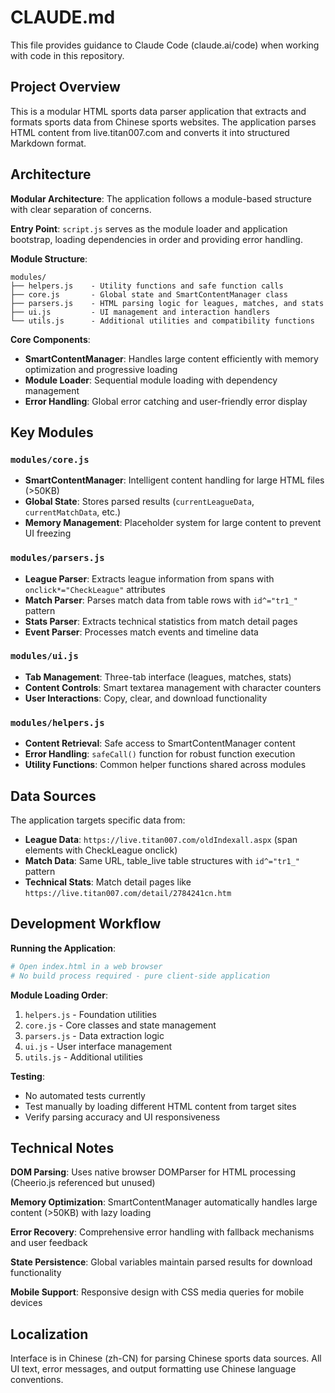 # CLAUDE.md

This file provides guidance to Claude Code (claude.ai/code) when working with code in this repository.

## Project Overview

This is a modular HTML sports data parser application that extracts and formats sports data from Chinese sports websites. The application parses HTML content from live.titan007.com and converts it into structured Markdown format.

## Architecture

**Modular Architecture**: The application follows a module-based structure with clear separation of concerns.

**Entry Point**: `script.js` serves as the module loader and application bootstrap, loading dependencies in order and providing error handling.

**Module Structure**:
```
modules/
├── helpers.js    - Utility functions and safe function calls
├── core.js       - Global state and SmartContentManager class
├── parsers.js    - HTML parsing logic for leagues, matches, and stats
├── ui.js         - UI management and interaction handlers
└── utils.js      - Additional utilities and compatibility functions
```

**Core Components**:
- **SmartContentManager**: Handles large content efficiently with memory optimization and progressive loading
- **Module Loader**: Sequential module loading with dependency management
- **Error Handling**: Global error catching and user-friendly error display

## Key Modules

### `modules/core.js`
- **SmartContentManager**: Intelligent content handling for large HTML files (>50KB)
- **Global State**: Stores parsed results (`currentLeagueData`, `currentMatchData`, etc.)
- **Memory Management**: Placeholder system for large content to prevent UI freezing

### `modules/parsers.js`  
- **League Parser**: Extracts league information from spans with `onclick*="CheckLeague"` attributes
- **Match Parser**: Parses match data from table rows with `id^="tr1_"` pattern
- **Stats Parser**: Extracts technical statistics from match detail pages
- **Event Parser**: Processes match events and timeline data

### `modules/ui.js`
- **Tab Management**: Three-tab interface (leagues, matches, stats)
- **Content Controls**: Smart textarea management with character counters
- **User Interactions**: Copy, clear, and download functionality

### `modules/helpers.js`
- **Content Retrieval**: Safe access to SmartContentManager content
- **Error Handling**: `safeCall()` function for robust function execution
- **Utility Functions**: Common helper functions shared across modules

## Data Sources

The application targets specific data from:
- **League Data**: `https://live.titan007.com/oldIndexall.aspx` (span elements with CheckLeague onclick)
- **Match Data**: Same URL, table_live table structures with `id^="tr1_"` pattern
- **Technical Stats**: Match detail pages like `https://live.titan007.com/detail/2784241cn.htm`

## Development Workflow

**Running the Application**:
```bash
# Open index.html in a web browser
# No build process required - pure client-side application
```

**Module Loading Order**:
1. `helpers.js` - Foundation utilities
2. `core.js` - Core classes and state management  
3. `parsers.js` - Data extraction logic
4. `ui.js` - User interface management
5. `utils.js` - Additional utilities

**Testing**:
- No automated tests currently
- Test manually by loading different HTML content from target sites
- Verify parsing accuracy and UI responsiveness

## Technical Notes

**DOM Parsing**: Uses native browser DOMParser for HTML processing (Cheerio.js referenced but unused)

**Memory Optimization**: SmartContentManager automatically handles large content (>50KB) with lazy loading

**Error Recovery**: Comprehensive error handling with fallback mechanisms and user feedback

**State Persistence**: Global variables maintain parsed results for download functionality

**Mobile Support**: Responsive design with CSS media queries for mobile devices

## Localization

Interface is in Chinese (zh-CN) for parsing Chinese sports data sources. All UI text, error messages, and output formatting use Chinese language conventions.
